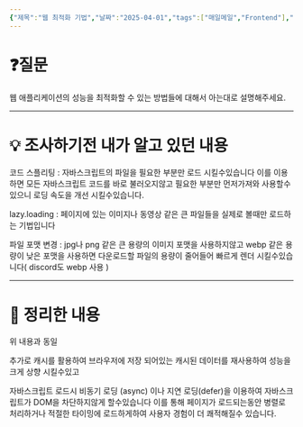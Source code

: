 ```yaml
---
{"제목":"웹 최적화 기법","날짜":"2025-04-01","tags":["매일메일","Frontend"],"dg-publish":true,"permalink":"/매일메일/25년4월/웹 최적화 기법/","dgPassFrontmatter":true,"created":"2025-04-03T01:57:42.791+09:00","updated":"2025-04-11T00:59:14.451+09:00"}
---
```


# ❓질문

  웹 애플리케이션의 성능을 최적화할 수 있는 방법들에 대해서 아는대로 설명해주세요.

---
# 💡 조사하기전 내가 알고 있던 내용

코드 스플리팅 : 자바스크립트의 파일을 필요한 부분만 로드 시킬수있습니다 이를 이용하면 모든 자바스크립트 코드를 바로 불러오지않고 필요한 부분만 먼저가져와 사용할수있으니 로딩 속도을 개선 시킬수있습니다.

lazy.loading : 페이지에 있는 이미지나 동영상 같은 큰 파일들을 실제로 볼때만 로드하는 기법입니다

파일 포맷 변경 : jpg나 png 같은 큰 용량의 이미지 포맷을 사용하지않고 webp 같은 용량이 낮은 포맷을 사용하면 다운로드할 파일의 용량이 줄어들어 빠르게 렌더 시킬수있습니다( discord도 webp 사용 )

---
# 🏫 정리한 내용

위 내용과 동일

추가로 캐시를 활용하여 브라우저에 저장 되어있는 캐시된 데이터를 재사용하여 성능을 크게 상향 시킬수있고

자바스크립트 로드시 비동기 로딩 (async) 이나 지연 로딩(defer)을 이용하여 자바스크립트가 DOM을 차단하지않게 할수있습니다 이를 통해 페이지가 로드되는동안 병렬로 처리하거나 적절한 타이밍에 로드하게하여 사용자 경험이 더 쾌적해질수 있습니다.